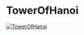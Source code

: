 # TowerOfHanoi

[![TowerOfHanoi](https://img.youtube.com/vi/j0_FLtqk0Tg/0.jpg)](https://www.youtube.com/watch?v=j0_FLtqk0Tg)
